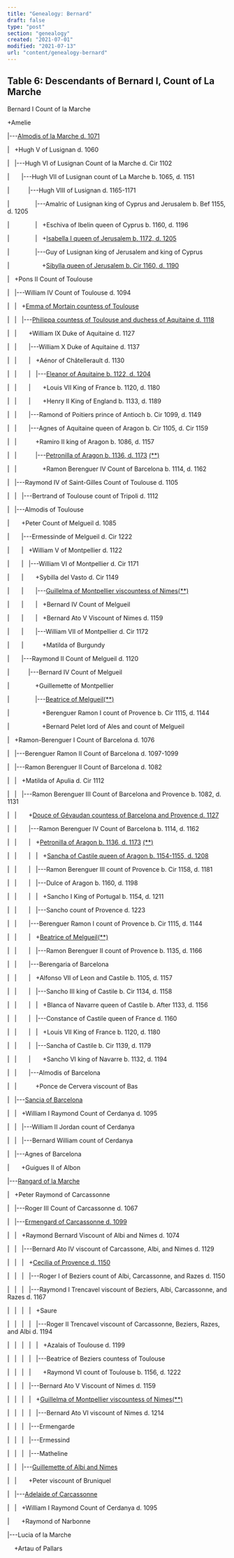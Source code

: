 ```yaml
---
title: "Genealogy: Bernard"
draft: false
type: "post"
section: "genealogy"
created: "2021-07-01"
modified: "2021-07-13"
url: "content/genealogy-bernard"
---
```

## Table 6: Descendants of Bernard I, Count of La Marche


Bernard I Count of la Marche   

+Amelie   

|---[Almodis of la Marche d. 1071](/woman/25529.html)  

|   +Hugh V of Lusignan d. 1060  

|   |---Hugh VI of Lusignan Count of la Marche d. Cir 1102  

|       |---Hugh VII of Lusignan count of La Marche b. 1065, d. 1151  

|           |---Hugh VIII of Lusignan d. 1165-1171  

|               |---Amalric of Lusignan king of Cyprus and Jerusalem b. Bef 1155, d. 1205  

|               |   +Eschiva of Ibelin queen of Cyprus b. 1160, d. 1196  

|               |   +[Isabella I queen of Jerusalem b. 1172, d. 1205](/woman/25246.html)  

|               |---Guy of Lusignan king of Jerusalem and king of Cyprus   

|                   +[Sibylla queen of Jerusalem b. Cir 1160, d. 1190](/woman/25223.html)  

|   +Pons II Count of Toulouse   

|   |---William IV Count of Toulouse d. 1094  

|   |   +[Emma of Mortain countess of Toulouse](/woman/25740.html)  

|   |   |---[Philippa countess of Toulouse and duchess of Aquitaine d. 1118](/woman/25734.html)  

|   |       +William IX Duke of Aquitaine d. 1127  

|   |       |---William X Duke of Aquitaine d. 1137  

|   |       |   +Aénor of Châtellerault d. 1130  

|   |       |   |---[Eleanor of Aquitaine b. 1122, d. 1204](/woman/24.html)  

|   |       |       +Louis VII King of France b. 1120, d. 1180  

|   |       |       +Henry II King of England b. 1133, d. 1189  

|   |       |---Ramond of Poitiers prince of Antioch b. Cir 1099, d. 1149  

|   |       |---Agnes of Aquitaine queen of Aragon b. Cir 1105, d. Cir 1159  

|   |           +Ramiro II king of Aragon b. 1086, d. 1157  

|   |           |---[Petronilla of Aragon b. 1136, d. 1173](/woman/26069.html) [(\*\*)](#n26069.2)  

|   |               +Ramon Berenguer IV Count of Barcelona b. 1114, d. 1162  

|   |---Raymond IV of Saint-Gilles Count of Toulouse d. 1105  

|   |   |---Bertrand of Toulouse count of Tripoli d. 1112  

|   |---Almodis of Toulouse   

|       +Peter Count of Melgueil d. 1085  

|       |---Ermessinde of Melgueil d. Cir 1222  

|       |   +William V of Montpellier d. 1122  

|       |   |---William VI of Montpellier d. Cir 1171  

|       |       +Sybilla del Vasto d. Cir 1149  

|       |       |---[Guillelma of Montpellier viscountess of Nimes](/woman/169.html)[(\*\*)](#n169.2)  

|       |       |   +Bernard IV Count of Melgueil   

|       |       |   +Bernard Ato V Viscount of Nimes d. 1159  

|       |       |---William VII of Montpellier d. Cir 1172  

|       |           +Matilda of Burgundy   

|       |---Raymond II Count of Melgueil d. 1120  

|           |---Bernard IV Count of Melgueil   

|               +Guillemette of Montpellier  

|               |---[Beatrice of Melgueil](/woman/25729.html)[(\*\*)](#n25729.2)  

|                   +Berenguer Ramon I count of Provence b. Cir 1115, d. 1144  

|                   +Bernard Pelet lord of Ales and count of Melgueil   

|   +Ramon-Berenguer I Count of Barcelona d. 1076  

|   |---Berenguer Ramon II Count of Barcelona d. 1097-1099  

|   |---Ramon Berenguer II Count of Barcelona d. 1082  

|   |   +Matilda of Apulia d. Cir 1112  

|   |   |---Ramon Berenguer III Count of Barcelona and Provence b. 1082, d. 1131  

|   |       +[Douce of Gévaudan countess of Barcelona and Provence d. 1127](/woman/25685.html)  

|   |       |---Ramon Berenguer IV Count of Barcelona b. 1114, d. 1162  

|   |       |   +[Petronilla of Aragon b. 1136, d. 1173](/woman/26069.html) [(\*\*)](#n26069)  

|   |       |   |   +[Sancha of Castile queen of Aragon b. 1154-1155, d. 1208](/woman/26375.html)  

|   |       |   |---Ramon Berenguer III count of Provence b. Cir 1158, d. 1181  

|   |       |   |---Dulce of Aragon b. 1160, d. 1198  

|   |       |   |   +Sancho I King of Portugal b. 1154, d. 1211  

|   |       |   |---Sancho count of Provence d. 1223  

|   |       |---Berenguer Ramon I count of Provence b. Cir 1115, d. 1144  

|   |       |   +[Beatrice of Melgueil](/woman/25729.html)[(\*\*)](#n25729)  

|   |       |   |---Ramon Berenguer II count of Provence b. 1135, d. 1166  

|   |       |---Berengaria of Barcelona   

|   |       |   +Alfonso VII of Leon and Castile b. 1105, d. 1157  

|   |       |   |---Sancho III king of Castile b. Cir 1134, d. 1158  

|   |       |   |   +Blanca of Navarre queen of Castile b. After 1133, d. 1156  

|   |       |   |---Constance of Castile queen of France d. 1160  

|   |       |   |   +Louis VII King of France b. 1120, d. 1180  

|   |       |   |---Sancha of Castile b. Cir 1139, d. 1179  

|   |       |       +Sancho VI king of Navarre b. 1132, d. 1194  

|   |       |---Almodis of Barcelona   

|   |           +Ponce de Cervera viscount of Bas   

|   |---[Sancia of Barcelona](/woman/25973.html)  

|   |   +William I Raymond Count of Cerdanya d. 1095  

|   |   |---William II Jordan count of Cerdanya   

|   |   |---Bernard William count of Cerdanya   

|   |---Agnes of Barcelona   

|       +Guigues II of Albon   

|---[Rangard of la Marche](/woman/170.html)  

|   +Peter Raymond of Carcassonne   

|   |---Roger III Count of Carcassonne d. 1067  

|   |---[Ermengard of Carcassonne d. 1099](/woman/25489.html)  

|   |   +Raymond Bernard Viscount of Albi and Nimes d. 1074  

|   |   |---Bernard Ato IV viscount of Carcassone, Albi, and Nimes d. 1129  

|   |   |   +[Cecilia of Provence d. 1150](/woman/25426.html)  

|   |   |   |---Roger I of Beziers count of Albi, Carcassonne, and Razes d. 1150  

|   |   |   |---Raymond I Trencavel viscount of Beziers, Albi, Carcassonne, and Razes d. 1167  

|   |   |   |   +Saure   

|   |   |   |   |---Roger II Trencavel viscount of Carcassonne, Beziers, Razes, and Albi d. 1194  

|   |   |   |   |   +Azalais of Toulouse d. 1199  

|   |   |   |   |---Beatrice of Beziers countess of Toulouse   

|   |   |   |       +Raymond VI count of Toulouse b. 1156, d. 1222  

|   |   |   |---Bernard Ato V Viscount of Nimes d. 1159  

|   |   |   |   +[Guillelma of Montpellier viscountess of Nimes](/woman/169.html)[(\*\*)](#n169)  

|   |   |   |   |---Bernard Ato VI viscount of Nimes d. 1214  

|   |   |   |---Ermengarde   

|   |   |   |---Ermessind   

|   |   |   |---Matheline   

|   |   |---[Guillemette of Albi and Nimes](/woman/25777.html)  

|   |       +Peter viscount of Bruniquel   

|   |---[Adelaide of Carcassonne](/woman/25612.html)  

|   |   +William I Raymond Count of Cerdanya d. 1095  

|       +Raymond of Narbonne   

|---Lucia of la Marche   

    +Artau of Pallars   

  




